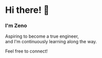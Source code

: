 # Hi there! 👋

### I'm Zeno

Aspiring to become a true engineer,  
and I'm continuously learning along the way.

Feel free to connect!
